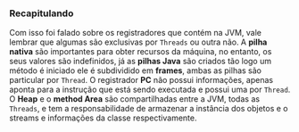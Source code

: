 ### Recapitulando


Com isso foi falado sobre os registradores que contém na JVM, vale lembrar que algumas são exclusivas por `Threads` ou outra não. A **pilha nativa** são importantes para obter recursos da máquina, no entanto, os seus valores são indefinidos, já as **pilhas Java** são criados tão logo um método é iniciado ele é subdividido em **frames**, ambas as pilhas são particular por `Thread`. O registrador **PC** não possui informações, apenas aponta para a instrução que está sendo executada e possui uma por `Thread`. O **Heap** e o **method Area** são compartilhadas entre a JVM, todas as `Threads`, e tem a responsabilidade de armazenar a instância dos objetos e o streams e informações da classe respectivamente.